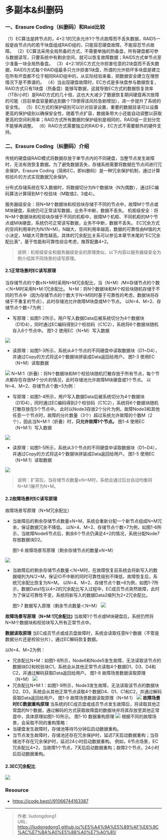 # 多副本&纠删码


### 一、Erasure Coding（纠删码）和Raid比较

（1）EC算法是跨节点的，4+2:1的冗余允许1个节点故障而不丢失数据，RAID5一般是由节点内的若干块盘组成RAID组的，只能容忍硬盘故障，不能容忍节点故障。
（2）EC算法采用全局热备的方式，不需要单独的热备盘，所有硬盘都可参与数据读写，只要系统中有剩余空间，就可以恢复故障数据；RAID5方式单节点至少准备一块全局热备盘。
（3）4+2:1的EC方式允许损害任意的2块盘而不丢失数据，RAID5方式每个RAID组最多只允许损害1块盘，所谓的允许损坏多块盘是建立在所有坏盘都不位于相同RAID组中的，从实际经验来看，把数据安全建立在理想情况下是不靠谱的。
（4）当出现硬盘故障时，EC方式是多块盘参与数据恢复，RAID方式只有1块盘（热备盘）能够写数据，这就导致EC方式的数据恢复效率（1TB/小时）是RAID方式的几十倍，这也大大减少了数据恢复期间硬盘再次故障的可能（目前单盘容量都达到数个TB使得该风险急剧增加），进一步提升了系统的安全性。
（5）EC方式的保护级别可以针对目录设置，重要的数据目录可以设置更高的保护级别以确保安全性，随着节点扩容，数据条带大小还能自动调整以获取更高的空间利用率；RAID方式所有数据的保护级别是相同的，RAID组一旦划分完不能够再调整。
（6）RAID方式需要独立的RAID卡，EC方式不需要额外的硬件支持。

### 二、Erasure Coding（纠删码）介绍

传统的硬盘级RAID模式将数据存放于单节点内的不同硬盘，当整节点发生故障时，无法有效恢复数据。为了避免数据丢失，存储系统需要将数据在节点间进行冗余保护。Erasure Coding（简称EC，即纠删码）是一种冗余保护机制，通过计算校验片的方式实现数据冗余保护。

分布式存储系统在写入数据时，将数据切分为N个数据块（N为偶数），通过EC编码算法计算得到M个校验块（M取值2、3或4）。

服务器级安全：将N+M个数据块和校验块存储于不同的节点中，故障M个节点或M块硬盘，系统仍可正常读写数据，业务不中断，数据不丢失。
机柜级安全：将N+M个数据块和校验块存储于不同的机柜中，故障M个机柜、不同机柜的M个节点或M块硬盘，系统仍可正常读写数据，业务不中断，数据不丢失。
EC冗余方式的空间利用率约为N/(N+M)，N越大，空间利用率越高，数据的可靠性由M值的大小决定，M越大可靠性越高。具体的冗余配比关系可以参见本章节末尾的“EC冗余配比表”，基于性能和可靠性综合考虑，推荐配置4+2。

> 说明：机柜级安全和服务器级安全的原理类似，以下内容以服务器级安全为例介绍其不同场景的读写原理。

#### 2.1正常场景时EC读写原理

当存储节点的个数≥N+M时采用N+M冗余配比，当（N+M）/M≤存储节点的个数＜N+M时采用N+M:1冗余配比。
N+M：将N个数据块和M个校验块随机存储于不同的节点中（因为存储节点的个数大于N+M同时基于可靠性的考虑，数据块将存储于不重复的节点），此时存储池允许故障M块盘或M个节点。
以N=4、M=2、存储节点个数=7为例：

- 写原理：如图1-2所示，用户写入数据Data后被系统切分为4个数据块（D1D4），同时通过EC编码得到2个校验码（C1C2），系统将6个数据块随机存入6个节点中。
  图1-2 使用EC（N+M）写入数据

![](https://gitee.com/github-25970295/blogimgv2022/raw/master/fbbf438379e74751b238e5a1b5651a5d.png)

- 读原理：如图1-3所示，系统从4个节点的不同硬盘中读取数据块（D1~D4），并通过Copy的方式将这4个数据块拼装成Data返回给用户。
  图1-3 使用EC（N+M）读取数据

![](https://gitee.com/github-25970295/blogimgv2022/raw/master/c7bf1857fda844b9ba357a2d0f011a3f.png)
N+M:1（折叠)：将N个数据块和M个校验块随机打散存放于所有节点，每个节点都存在存放M个分片的情况，此时存储池允许故障M块硬盘或1个节点。
以N=4、M=2、存储节点个数=5为例：

- 写原理：如图1-4所示，用户写入数据Data后被系统切分为4个数据块（D1D4），同时通过EC编码得到2个校验码（C1C2），系统将6个数据块随机打散存放在5个节点中。
  此时以Node3存放2个分片为例，故障Node3和其他任意一个节点时，故障的分片数量（3个）超过系统允许故障的个数M（2个），因此当N+M:1（折叠）时，**只允许故障1个节点。**
  图1-4 使用EC（N+M:1）写入数据

![](https://gitee.com/github-25970295/blogimgv2022/raw/master/0719f9ab16ee476c963eb33c5a7f547d.png)

- 读原理：如图1-5所示，系统从3个节点的不同硬盘中读取数据块（D1~D4），并通过Copy的方式将这4个数据块拼装成Data返回给用户。
  图1-5 使用EC（N+M:1）读取数据

![](https://gitee.com/github-25970295/blogimgv2022/raw/master/06883400751d4508867193847e7f8cac.png)

> 说明：扩容后，当存储节点数量≥N+M时，系统会通过后台自动均衡将N+M:1展开为N+M。

#### 2.2故障场景时EC读写原理

故障场景写原理（N+M冗余配比）

- 当故障后的剩余存储节点数量≥N+M，系统会重新分配一个新节点组成N+M冗余，保证数据冗余不降低。
  以N=4、M=2、存储节点个数=7为例，如图1-6所示，当故障Node6节点后，剩余6个节点仍满足4+2的情况，系统分配Node7存放数据块D2。

  图1-6 故障场景写原理（剩余存储节点的数量≥N+M）

![](https://gitee.com/github-25970295/blogimgv2022/raw/master/9c87e7fa21634c1cb97f88692cc26a75.png)

- 当故障后的剩余存储节点数量＜N+M时，在故障恢复前系统会将新写入的数据缩列为N/2+M，保证IO不中断的同时可靠性级别不降低，故障恢复后，系统冗余配比恢复为N+M。
  以N=4、M=2、存储节点个数=6为例，如图1-7所示，数据Data1在以4+2的冗余配比写入过程中，EC成员节点突然故障，此时为了保证可靠性不变，系统将新写入的数据Data2缩列为2+2冗余配比。

  图1-7 数据写入原理（剩余节点数量＜N+M）
  ![](https://gitee.com/github-25970295/blogimgv2022/raw/master/900015f7cfd1435b9d331c4b3288ad1c.png)

**故障场景写原理（N+M:1冗余配比)**
当故障1个节点或M块硬盘后，系统仍然将N+M个数据块和校验块写入所有正常节点中。

**数据读取原理**
当EC成员节点或成员盘故障时，系统会读取任意N个数据（不管是数据分片还是校验分片），通过EC解码恢复数据。

以N=4、M=2为例：

- 冗余配比N+M：如图1-8所示，Node6和Node5发生故障，无法读取该节点的数据块D2和校验块C1，系统会从其他正常节点读取4个数据D1、D3、D4和C2，并通过解码获取Data返回给用户。
  图1-8 故障场景数据读取原理（N+M）
  ![](https://gitee.com/github-25970295/blogimgv2022/raw/master/ce9037a270534b3aac19968c75e3ed11.png)
- 冗余配比N+M:1：如图1-9所示，Node3发生故障，无法读取该节点的数据块D2、D3，系统会从其他正常节点读取4个数据D4、D1、C1和C2，并通过解码获取Data返回给用户。
  图1-9 故障场景数据读取原理（N+M:1）
  ![](https://gitee.com/github-25970295/blogimgv2022/raw/master/23d5893828214d10987965a1a5a2ab75.png)
  **故障场景时EC数据重构原理**
  当系统的EC成员盘或成员节点发生故障后，将读取其他正常盘的N个数据，通过解码的方式获取故障盘的数据块并将其存放至其他正常盘中，具体原理如图1-10所示。
  图1-10 数据重构原理
  ![](https://img-bc.icode.best/d7c1b1a1dd0048a19da717370a324af0.png)
  根据不同的故障场景，会采取不同的重构策略：
- 当硬盘发生故障时，存储池等待15分钟后启动数据重构。
- 当节点发生故障时，存储池还存在冗余保护时，延迟7天启动数据重构；当存储池不存在冗余保护时，延迟24小时启动数据重构。
  例如，6节点场景，EC冗余配比4+2，当故障1个节点，7天后启动数据重构；故障2个节点，24小时后启动数据重构。

#### 2.3EC冗余配比

![](https://gitee.com/github-25970295/blogimgv2022/raw/master/8d0c23a7c38f475388ae9089414d15ba.png)

### Resource

- https://icode.best/i/91066744163387

---

> 作者: liudongdong1  
> URL: https://liudongdong1.github.io/%E5%A4%9A%E5%89%AF%E6%9C%AC%E7%BA%A0%E5%88%A0%E7%A0%81/  

